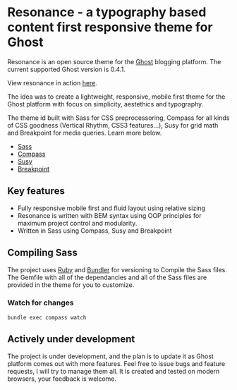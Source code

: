 # Resonance - a typography based content first responsive theme for Ghost
Resonance is an open source theme for the [Ghost](http://ghost.org/ "Ghost") blogging platform. The current supported Ghost version is 0.4.1.

View resonance in action [here](http://amlinarev.ghost.io/).

The idea was to create a lightweight, responsive, mobile first theme for the Ghost platform with focus on simplicity, aestethics and typography. 

The theme id built with Sass for CSS preprocessoring, Compass for all kinds of CSS goodness (Vertical Rhythm, CSS3 features&hellip;), Susy for grid math and Breakpoint for media queries. Learn more below. 
- [Sass](http://sass-lang.com "Ghost")
- [Compass](http://compass-style.org "Ghost")
- [Susy](http://susy.oddbird.net "Ghost")
- [Breakpoint](http://breakpoint-sass.com "Breakpoint")

## Key features
- Fully responsive mobile first and fluid layout using relative sizing
- Resonance is written with BEM syntax using OOP principles for maximum project control and modularity.
- Written in Sass using Compass, Susy and Breakpoint


## Compiling Sass

The project uses [Ruby](https://www.ruby-lang.org/en/) and [Bundler](http://bundler.io/) for versioning to Compile the Sass files. The Gemfile with all of the dependancies and all of the Sass files are provided in the theme for you to customize.

### Watch for changes

    bundle exec compass watch

## Actively under development
The project is under development, and the plan is to update it as Ghost platform comes out with more features. Feel free to issue bugs and feature requests, I will try to manage them all. It is created and tested on modern browsers, your feedback is welcome.